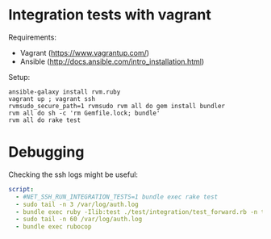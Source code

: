 # Integration tests with vagrant

Requirements:

* Vagrant (https://www.vagrantup.com/)
* Ansible (http://docs.ansible.com/intro_installation.html)

Setup:

    ansible-galaxy install rvm.ruby
    vagrant up ; vagrant ssh
    rvmsudo_secure_path=1 rvmsudo rvm all do gem install bundler
    rvm all do sh -c 'rm Gemfile.lock; bundle'
    rvm all do rake test

# Debugging

Checking the ssh logs might be useful:

```yml
script:
  - #NET_SSH_RUN_INTEGRATION_TESTS=1 bundle exec rake test
  - sudo tail -n 3 /var/log/auth.log
  - bundle exec ruby -Ilib:test ./test/integration/test_forward.rb -n test_client_close_should_be_handled_remote
  - sudo tail -n 60 /var/log/auth.log
  - bundle exec rubocop
```
